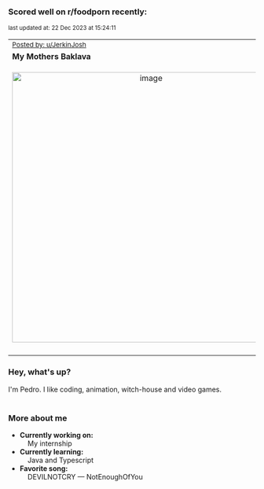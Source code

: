 ### Scored well on r/foodporn recently:

<p align="left"><sub>last updated at: 22 Dec 2023 at 15:24:11</sub></p>

|   |
| --- |
| <sub>[Posted by: u/JerkinJosh][source]</sub> |
| **My Mothers Baklava** | 
|<p align="center"> <img alt="image" src="https://i.redd.it/rzrv9fhojk7c1.jpeg" width="550" /> </p>|
|   |

### Hey, what's up?

I'm Pedro. I like coding, animation, witch-house and video games.<br><br>

### More about me
- **Currently working on:**  
&nbsp;&nbsp;&nbsp;&nbsp;My internship
- **Currently learning:**  
&nbsp;&nbsp;&nbsp;&nbsp;Java and Typescript
- **Favorite song:**  
&nbsp;&nbsp;&nbsp;&nbsp;DEVILNOTCRY — NotEnoughOfYou<br><br>

  



  
  
  
[linkedin]: https://linkedin.com/in/pedro-h-r-gomes-8a487b14a/
[gmail]: mailto:pilique11@gmail.com
[source]: https://reddit.com/r/FoodPorn/comments/18ndehq/my_mothers_baklava/
[redditAPI]: https://www.reddit.com/dev/api/